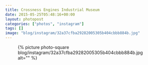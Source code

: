 ```yaml
---
title: Crossness Engines Industrial Museum
date: 2015-05-25T05:48:16+00:00
layout: photopost
categories: ["photos", "instagram"]
tags: []
image: "blog/instagram/32a37cfba29282005305b404cbbb884b.jpg"
---
```


<figure class="photo photo--square">
  {% picture photo-square blog/instagram/32a37cfba29282005305b404cbbb884b.jpg alt="" %}
</figure>



